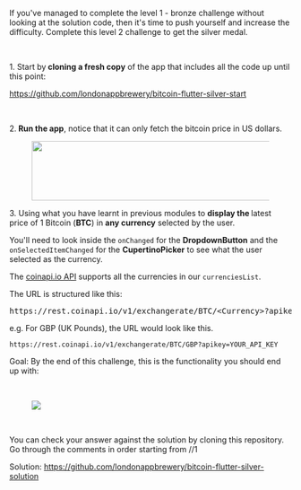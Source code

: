 <p>If you've managed to complete the level 1 - bronze challenge without looking at the solution code, then it's time to push yourself and increase the difficulty. Complete this level 2 challenge to get the silver medal.</p><p><br></p><p>1. Start by<strong> cloning a fresh copy</strong> of the app that includes all the code up until this point:</p><p><a href="https://github.com/londonappbrewery/bitcoin-flutter-silver-start" rel="noopener noreferrer" target="_blank">https://github.com/londonappbrewery/bitcoin-flutter-silver-start</a></p><p><br></p><p>2.<strong> Run the app</strong>, notice that it can only fetch the bitcoin price in US dollars. </p><figure><img height="106" src="https://udemy-images.s3.amazonaws.com:443/redactor/raw/2019-04-11_14-44-58-29bfad2f0622aeed749169ea228f4749.png" width="506"></figure><p>3. Using what you have learnt in previous modules to <strong>display the </strong>latest price of 1 Bitcoin (<strong>BTC</strong>) in <strong>any currency</strong> selected by the user. </p><p>You'll need to look inside the <code>onChanged</code> for the <strong>DropdownButton</strong> and the <code>onSelectedItemChanged</code> for the <strong>CupertinoPicker</strong> to see what the user selected as the currency.</p><p>The <a href="https://docs.coinapi.io/#get-specific-rate" rel="noopener noreferrer" target="_blank">coinapi.io API</a> supports all the currencies in our <code>currenciesList</code>. </p><p>The URL is structured like this: </p><pre class="prettyprint linenums">https://rest.coinapi.io/v1/exchangerate/BTC/&lt;Currency&gt;?apikey=YOUR_API_KEY</pre><p>e.g. For GBP (UK Pounds), the URL&nbsp;would look like this. </p><p><code>https://rest.coinapi.io/v1/exchangerate/BTC/GBP?apikey=YOUR_API_KEY</code></p><p>Goal: By the end of this challenge, this is the functionality you should end up with:</p><p>&nbsp; </p><figure><img src="https://udemy-images.s3.amazonaws.com:443/redactor/raw/2019-04-11_15-38-48-3043d73405e75fafb69ee0dbc220612a.gif"></figure><p><br></p><p>You can check your answer against the solution by cloning this repository. Go through the comments in order starting from //1 </p><p>Solution: <a href="https://github.com/londonappbrewery/bitcoin-flutter-silver-solution" rel="noopener noreferrer" target="_blank">https://github.com/londonappbrewery/bitcoin-flutter-silver-solution</a></p>